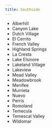 ```yaml
---
title: Southside
---
```


* Alberhill
* Canyon Lake
* Dutch Village
* El Cerrito
* French Valley
* Highland Springs
* La Cresta
* Lake Elsinore
* Lakeland Village
* Lakeview
* Mead Valley
* Meadowbrook
* Menifee
* Murrieta
* Nuevo
* Perris
* Romoland
* Temecula
* Temescal Valley
* Wildomar



